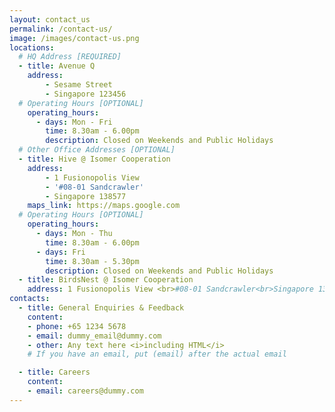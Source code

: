 ```yaml
---
layout: contact_us
permalink: /contact-us/
image: /images/contact-us.png
locations:
  # HQ Address [REQUIRED]
  - title: Avenue Q
    address:
        - Sesame Street
        - Singapore 123456
  # Operating Hours [OPTIONAL]
    operating_hours:
      - days: Mon - Fri
        time: 8.30am - 6.00pm
        description: Closed on Weekends and Public Holidays
  # Other Office Addresses [OPTIONAL]
  - title: Hive @ Isomer Cooperation
    address:
        - 1 Fusionopolis View
        - '#08-01 Sandcrawler'
        - Singapore 138577
    maps_link: https://maps.google.com
  # Operating Hours [OPTIONAL]
    operating_hours:
      - days: Mon - Thu
        time: 8.30am - 6.00pm
      - days: Fri
        time: 8.30am - 5.30pm
        description: Closed on Weekends and Public Holidays
  - title: BirdsNest @ Isomer Cooperation
    address: 1 Fusionopolis View <br>#08-01 Sandcrawler<br>Singapore 138577
contacts:
  - title: General Enquiries & Feedback
    content:
    - phone: +65 1234 5678
    - email: dummy_email@dummy.com
    - other: Any text here <i>including HTML</i>
    # If you have an email, put (email) after the actual email

  - title: Careers
    content:
    - email: careers@dummy.com
---
```

